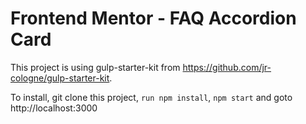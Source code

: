 # Frontend Mentor - FAQ Accordion Card

This project is using gulp-starter-kit from https://github.com/jr-cologne/gulp-starter-kit.

To install, git clone this project, `run npm install`, `npm start` and goto http://localhost:3000
